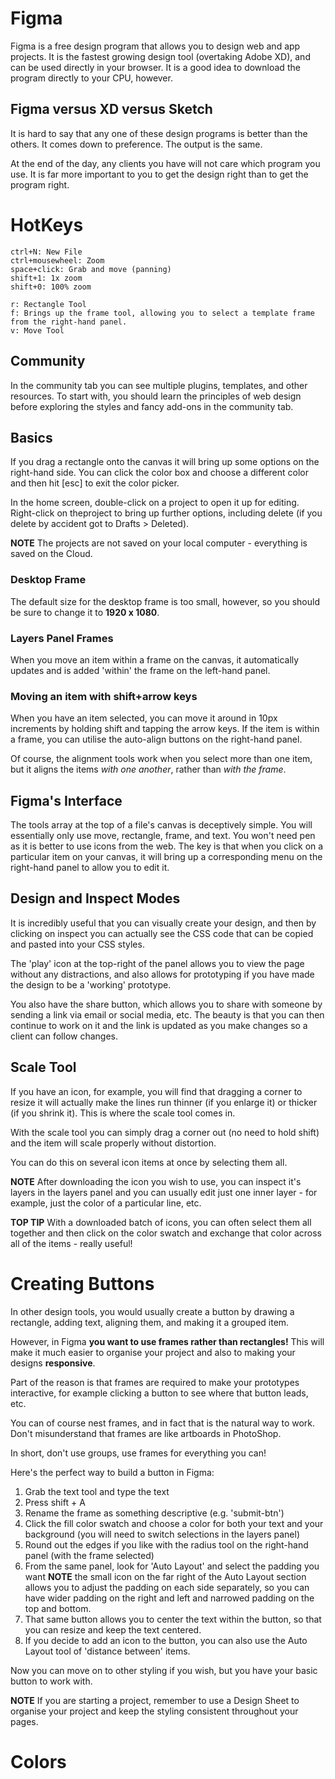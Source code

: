 # Figma

Figma is a free design program that allows you to design web and app projects. It is the fastest growing design tool (overtaking Adobe XD), and can be used directly in your browser. It is a good idea to download the program directly to your CPU, however.

## Figma versus XD versus Sketch

It is hard to say that any one of these design programs is better than the others. It comes down to preference. The output is the same.

At the end of the day, any clients you have will not care which program you use. It is far more important to you to get the design right than to get the program right.

# HotKeys

    ctrl+N: New File
    ctrl+mousewheel: Zoom
    space+click: Grab and move (panning)
    shift+1: 1x zoom
    shift+0: 100% zoom

    r: Rectangle Tool
    f: Brings up the frame tool, allowing you to select a template frame from the right-hand panel.
    v: Move Tool

## Community

In the community tab you can see multiple plugins, templates, and other resources. To start with, you should learn the principles of web design before exploring the styles and fancy add-ons in the community tab.

## Basics

If you drag a rectangle onto the canvas it will bring up some options on the right-hand side. You can click the color box and choose a different color and then hit [esc] to exit the color picker.

In the home screen, double-click on a project to open it up for editing. Right-click on theproject to bring up further options, including delete (if you delete by accident got to Drafts > Deleted).

**NOTE** The projects are not saved on your local computer - everything is saved on the Cloud.

### Desktop Frame

The default size for the desktop frame is too small, however, so you should be sure to change it to **1920 x 1080**.

### Layers Panel Frames

When you move an item within a frame on the canvas, it automatically updates and is added 'within' the frame on the left-hand panel.

### Moving an item with shift+arrow keys

When you have an item selected, you can move it around in 10px increments by holding shift and tapping the arrow keys. If the item is within a frame, you can utilise the auto-align buttons on the right-hand panel.

Of course, the alignment tools work when you select more than one item, but it aligns the items _with one another_, rather than _with the frame_.

## Figma's Interface

The tools array at the top of a file's canvas is deceptively simple. You will essentially only use move, rectangle, frame, and text. You won't need pen as it is better to use icons from the web. The key is that when you click on a particular item on your canvas, it will bring up a corresponding menu on the right-hand panel to allow you to edit it.

## Design and Inspect Modes

It is incredibly useful that you can visually create your design, and then by clicking on inspect you can actually see the CSS code that can be copied and pasted into your CSS styles.

The 'play' icon at the top-right of the panel allows you to view the page without any distractions, and also allows for prototyping if you have made the design to be a 'working' prototype.

You also have the share button, which allows you to share with someone by sending a link via email or social media, etc. The beauty is that you can then continue to work on it and the link is updated as you make changes so a client can follow changes.

## Scale Tool

If you have an icon, for example, you will find that dragging a corner to resize it will actually make the lines run thinner (if you enlarge it) or thicker (if you shrink it). This is where the scale tool comes in.

With the scale tool you can simply drag a corner out (no need to hold shift) and the item will scale properly without distortion.

You can do this on several icon items at once by selecting them all.

**NOTE** After downloading the icon you wish to use, you can inspect it's layers in the layers panel and you can usually edit just one inner layer - for example, just the color of a particular line, etc.

**TOP TIP** With a downloaded batch of icons, you can often select them all together and then click on the color swatch and exchange that color across all of the items - really useful!

# Creating Buttons

In other design tools, you would usually create a button by drawing a rectangle, adding text, aligning them, and making it a grouped item.

However, in Figma **you want to use frames rather than rectangles!** This will make it much easier to organise your project and also to making your designs **responsive**.

Part of the reason is that frames are required to make your prototypes interactive, for example clicking a button to see where that button leads, etc.

You can of course nest frames, and in fact that is the natural way to work. Don't misunderstand that frames are like artboards in PhotoShop.

In short, don't use groups, use frames for everything you can!

Here's the perfect way to build a button in Figma:

1. Grab the text tool and type the text
2. Press shift + A
3. Rename the frame as something descriptive (e.g. 'submit-btn')
4. Click the fill color swatch and choose a color for both your text and your background (you will need to switch selections in the layers panel)
5. Round out the edges if you like with the radius tool on the right-hand panel (with the frame selected)
6. From the same panel, look for 'Auto Layout' and select the padding you want **NOTE** the small icon on the far right of the Auto Layout section allows you to adjust the padding on each side separately, so you can have wider padding on the right and left and narrowed padding on the top and bottom.
7. That same button allows you to center the text within the button, so that you can resize and keep the text centered.
8. If you decide to add an icon to the button, you can also use the Auto Layout tool of 'distance between' items.

Now you can move on to other styling if you wish, but you have your basic button to work with.

**NOTE** If you are starting a project, remember to use a Design Sheet to organise your project and keep the styling consistent throughout your pages.

# Colors
